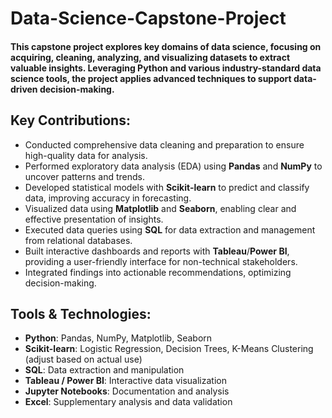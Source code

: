 # Data-Science-Capstone-Project

#### This capstone project explores key domains of data science, focusing on acquiring, cleaning, analyzing, and visualizing datasets to extract valuable insights. Leveraging Python and various industry-standard data science tools, the project applies advanced techniques to support data-driven decision-making.

## Key Contributions:
- Conducted comprehensive data cleaning and preparation to ensure high-quality data for analysis.
- Performed exploratory data analysis (EDA) using **Pandas** and **NumPy** to uncover patterns and trends.
- Developed statistical models with **Scikit-learn** to predict and classify data, improving accuracy in forecasting.
- Visualized data using **Matplotlib** and **Seaborn**, enabling clear and effective presentation of insights.
- Executed data queries using **SQL** for data extraction and management from relational databases.
- Built interactive dashboards and reports with **Tableau**/**Power BI**, providing a user-friendly interface for non-technical stakeholders.
- Integrated findings into actionable recommendations, optimizing decision-making.

## Tools & Technologies:
- **Python**: Pandas, NumPy, Matplotlib, Seaborn
- **Scikit-learn**: Logistic Regression, Decision Trees, K-Means Clustering (adjust based on actual use)
- **SQL**: Data extraction and manipulation
- **Tableau / Power BI**: Interactive data visualization
- **Jupyter Notebooks**: Documentation and analysis
- **Excel**: Supplementary analysis and data validation

